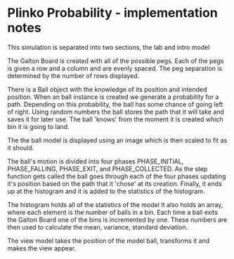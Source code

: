 # Plinko Probability - implementation notes

This simulation is separated into two sections, the lab and intro model

The Galton Board is created with all of the possible pegs.
Each of the pegs is given a row and a column and are evenly spaced.
The peg separation is determined by the number of rows displayed.

There is a Ball object with the knowledge of its position and intended position.
When an ball instance is created we generate a probability for a path.
Depending on this probability, the ball has some chance of going left of right.
Using random numbers the ball stores the path that it will take and saves it for later use.
The ball 'knows' from the moment it is created which bin it is going to land.

The the ball model is displayed using an image which is then scaled to fit as it should.

The ball's motion is divided into four phases PHASE_INITIAL, PHASE_FALLING, PHASE_EXIT, and PHASE_COLLECTED.
As the step function gets called the ball goes through each of the four phases updating it's position based
on the path that it 'chose' at its creation. Finally, it ends up at the histogram and it is added to the
statistics of the histogram.

The histogram holds all of the statistics of the model
It also holds an array, where each element is the number of balls in a bin.
Each time a ball exits the Galton Board one of the bins is incremented by one.
These numbers are then used to calculate the mean, variance, standard deviation.

The view model takes the position of the model ball, transforms it and makes the view appear.




